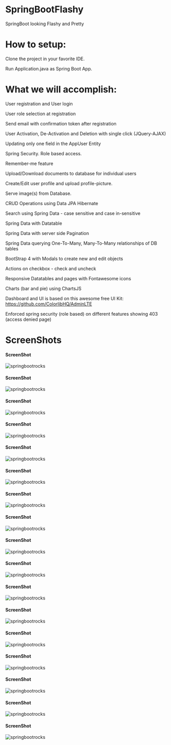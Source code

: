 # SpringBootFlashy

SpringBoot looking Flashy and Pretty

# How to setup:
Clone the project in your favorite IDE.

Run Application.java as Spring Boot App.

# What we will accomplish:

User registration and User login

User role selection at registration

Send email with confirmation token after registration

User Activation, De-Activation and Deletion with single click (JQuery-AJAX) 

Updating only one field in the AppUser Entity

Spring Security. Role based access.

Remember-me feature

Upload/Download documents to database for individual users

Create/Edit user profile and upload profile-picture.

Serve image(s) from Database.

CRUD Operations using Data JPA Hibernate

Search using Spring Data - case sensitive and case in-sensitive

Spring Data with Datatable

Spring Data with server side Pagination

Spring Data querying One-To-Many, Many-To-Many relationships of DB tables

BootStrap 4 with Modals to create new and edit objects

Actions on checkbox - check and uncheck

Responsive Datatables and pages with Fontawesome icons

Charts (bar and pie) using ChartsJS

Dashboard and UI is based on this awesome free UI Kit: https://github.com/ColorlibHQ/AdminLTE

Enforced spring security (role based) on different features showing 403 (access denied page)



# ScreenShots

<h4> ScreenShot </h4>

![springbootrocks](https://github.com/ajkr195/SpringBootFlashy/blob/master/screenshots/1.png)


<h4> ScreenShot </h4>

![springbootrocks](https://github.com/ajkr195/SpringBootFlashy/blob/master/screenshots/2.png)


<h4> ScreenShot </h4>

![springbootrocks](https://github.com/ajkr195/SpringBootFlashy/blob/master/screenshots/3.png)

<h4> ScreenShot </h4>

![springbootrocks](https://github.com/ajkr195/SpringBootFlashy/blob/master/screenshots/4.png)

<h4> ScreenShot </h4>

![springbootrocks](https://github.com/ajkr195/SpringBootFlashy/blob/master/screenshots/5.png)

<h4> ScreenShot </h4>

![springbootrocks](https://github.com/ajkr195/SpringBootFlashy/blob/master/screenshots/6.png)

<h4> ScreenShot </h4>

![springbootrocks](https://github.com/ajkr195/SpringBootFlashy/blob/master/screenshots/7.png)

<h4> ScreenShot </h4>

![springbootrocks](https://github.com/ajkr195/SpringBootFlashy/blob/master/screenshots/8.png)

<h4> ScreenShot </h4>

![springbootrocks](https://github.com/ajkr195/SpringBootFlashy/blob/master/screenshots/9.png)

<h4> ScreenShot </h4>

![springbootrocks](https://github.com/ajkr195/SpringBootFlashy/blob/master/screenshots/10.png)

<h4> ScreenShot </h4>

![springbootrocks](https://github.com/ajkr195/SpringBootFlashy/blob/master/screenshots/11.png)

<h4> ScreenShot </h4>

![springbootrocks](https://github.com/ajkr195/SpringBootFlashy/blob/master/screenshots/12.png)

<h4> ScreenShot </h4>

![springbootrocks](https://github.com/ajkr195/SpringBootFlashy/blob/master/screenshots/13.png)

<h4> ScreenShot </h4>

![springbootrocks](https://github.com/ajkr195/SpringBootFlashy/blob/master/screenshots/14.png)

<h4> ScreenShot </h4>

![springbootrocks](https://github.com/ajkr195/SpringBootFlashy/blob/master/screenshots/15.png)

<h4> ScreenShot </h4>

![springbootrocks](https://github.com/ajkr195/SpringBootFlashy/blob/master/screenshots/16.png)

<h4> ScreenShot </h4>

![springbootrocks](https://github.com/ajkr195/SpringBootFlashy/blob/master/screenshots/17.png)

